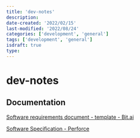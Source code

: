 ```yaml
---
title: 'dev-notes'
description:
date-created: '2022/02/15'
last-modified: '2022/08/24'
categories: ['development', 'general']
tags: ['development', 'general']
isdraft: true
type:
---
```


# dev-notes

## Documentation

[Software requirements document - template - Bit.ai](https://bit.ai/templates/software-requirements-document-template)

[Software Specification - Perforce](https://www.perforce.com/blog/alm/how-write-software-requirements-specification-srs-document)
